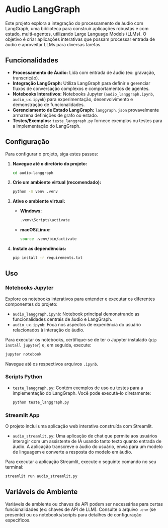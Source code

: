 # Audio LangGraph

Este projeto explora a integração do processamento de áudio com LangGraph, uma biblioteca para construir aplicações robustas e com estado, multi-agentes, utilizando Large Language Models (LLMs). O objetivo é criar aplicações interativas que possam processar entrada de áudio e aproveitar LLMs para diversas tarefas.

## Funcionalidades

-   **Processamento de Áudio:** Lida com entrada de áudio (ex: gravação, transcrição).
-   **Integração LangGraph:** Utiliza LangGraph para definir e gerenciar fluxos de conversação complexos e comportamentos de agentes.
-   **Notebooks Interativos:** Notebooks Jupyter (`audio_langgraph.ipynb`, `audio_ux.ipynb`) para experimentação, desenvolvimento e demonstração de funcionalidades.
-   **Gerenciamento de Estado LangGraph:** `langgraph.json` provavelmente armazena definições de grafo ou estado.
-   **Testes/Exemplos:** `teste_langgraph.py` fornece exemplos ou testes para a implementação do LangGraph.

## Configuração

Para configurar o projeto, siga estes passos:

1.  **Navegue até o diretório do projeto:**
    ```bash
    cd audio-langgraph
    ```

2.  **Crie um ambiente virtual (recomendado):**
    ```bash
    python -m venv .venv
    ```

3.  **Ative o ambiente virtual:**
    *   **Windows:**
        ```bash
        .venv\Scripts\activate
        ```
    *   **macOS/Linux:**
        ```bash
        source .venv/bin/activate
        ```

4.  **Instale as dependências:**
    ```bash
    pip install -r requirements.txt
    ```

## Uso

### Notebooks Jupyter

Explore os notebooks interativos para entender e executar os diferentes componentes do projeto:

*   `audio_langgraph.ipynb`: Notebook principal demonstrando as funcionalidades centrais de áudio e LangGraph.
*   `audio_ux.ipynb`: Foca nos aspectos de experiência do usuário relacionados à interação de áudio.

Para executar os notebooks, certifique-se de ter o Jupyter instalado (`pip install jupyter`) e, em seguida, execute:
```bash
jupyter notebook
```
Navegue até os respectivos arquivos `.ipynb`.

### Scripts Python

*   `teste_langgraph.py`: Contém exemplos de uso ou testes para a implementação do LangGraph. Você pode executá-lo diretamente:
    ```bash
    python teste_langgraph.py
    ```

### Streamlit App

O projeto inclui uma aplicação web interativa construída com Streamlit.

*   `audio_streamlit.py`: Uma aplicação de chat que permite aos usuários interagir com um assistente de IA usando tanto texto quanto entrada de áudio. A aplicação transcreve o áudio do usuário, envia para um modelo de linguagem e converte a resposta do modelo em áudio.

Para executar a aplicação Streamlit, execute o seguinte comando no seu terminal:

```bash
streamlit run audio_streamlit.py
```

## Variáveis de Ambiente

Variáveis de ambiente ou chaves de API podem ser necessárias para certas funcionalidades (ex: chaves de API de LLM). Consulte o arquivo `.env` (se presente) ou os notebooks/scripts para detalhes de configuração específicos.
